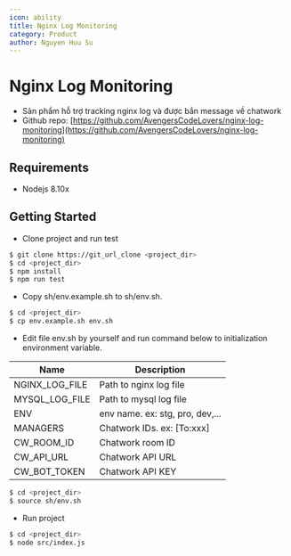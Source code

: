 ```yaml
---
icon: ability
title: Nginx Log Monitoring
category: Product
author: Nguyen Huu Su
---
```


# Nginx Log Monitoring

- Sản phẩm hỗ trợ tracking nginx log và được bắn message về chatwork
- Github repo: [https://github.com/AvengersCodeLovers/nginx-log-monitoring](https://github.com/AvengersCodeLovers/nginx-log-monitoring)

## Requirements
- Nodejs 8.10x

## Getting Started

- Clone project and run test

```bash
$ git clone https://git_url_clone <project_dir>
$ cd <project_dir>
$ npm install
$ npm run test
```

- Copy sh/env.example.sh to sh/env.sh.

```bash
$ cd <project_dir>
$ cp env.example.sh env.sh
```

- Edit file env.sh by yourself and run command below to initialization environment variable.

| Name      | Description |
| ----------- | ----------- |
| NGINX_LOG_FILE      | Path to nginx log file       |
| MYSQL_LOG_FILE      | Path to mysql log file       |
| ENV      | env name. ex: stg, pro, dev,...       |
| MANAGERS      | Chatwork IDs. ex: [To:xxx]        |
| CW_ROOM_ID      | Chatwork room ID       |
| CW_API_URL      | Chatwork API URL       |
| CW_BOT_TOKEN      | Chatwork API KEY       |

```bash
$ cd <project_dir>
$ source sh/env.sh
```

- Run project

```bash
$ cd <project_dir>
$ node src/index.js
```